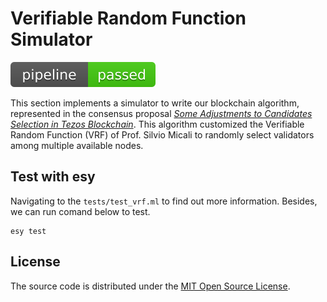 # Verifiable Random Function Simulator

![Pipeline status](pipeline.svg)

This section implements a simulator to write our blockchain algorithm, represented in the consensus proposal [*Some Adjustments to Candidates Selection in Tezos Blockchain*][paper]. This algorithm customized the Verifiable Random Function (VRF) of Prof. Silvio Micali to randomly select validators among multiple available nodes.

## Test with esy

Navigating to the `tests/test_vrf.ml` to find out more information. Besides, we can run comand below to test.

```
esy test
```

## License

The source code is distributed under the [MIT Open Source
License](https://opensource.org/licenses/MIT).

[paper]: https://drive.google.com/file/d/1pGBc70pajZ3pFZex_mSIMbgGdRs193Wx/view?usp=sharing
